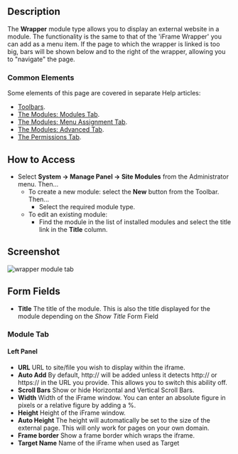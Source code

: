 <!-- Filename: Help4.x:Site_Modules:_Wrapper / Display title: Modules: Wrapper -->

## Description

The **Wrapper** module type allows you to display an external website in
a module. The functionality is the same to that of the 'iFrame Wrapper'
you can add as a menu item. If the page to which the wrapper is linked
is too big, bars will be shown below and to the right of the wrapper,
allowing you to "navigate" the page.

### Common Elements

Some elements of this page are covered in separate Help articles:

* [Toolbars](jdocmanual?article=help/common-elements/toolbars).
* [The Modules: Modules Tab](jdocmanual?article=help/modules/modules-module-tab).
* [The Modules: Menu Assignment Tab](jdocmanual?article=help/modules/modules-menu-assignment-tab).
* [The Modules: Advanced Tab](jdocmanual?article=help/modules/modules-advanced-tab).
* [The Permissions Tab](jdocmanual?article=help/common-elements/edit-permissions).

## How to Access

- Select **System → Manage Panel → Site Modules** from the
  Administrator menu. Then...
  - To create a new module: select the **New** button from the Toolbar.
    Then...
    - Select the required module type.
  - To edit an existing module:
    - Find the module in the list of installed modules and select the
      title link in the **Title** column.

## Screenshot

![wrapper module tab](../../../en/images/modules-site/modules-wrapper-module-tab.png)

## Form Fields

- **Title** The title of the module. This is also the title displayed
  for the module depending on the *Show Title* Form Field

### Module Tab

#### Left Panel

- **URL** URL to site/file you wish to display within the iframe.
- **Auto Add** By default, http:// will be added unless it detects 
  http:// or https:// in the URL you provide. This allows you
  to switch this ability off.
- **Scroll Bars** Show or hide Horizontal and Vertical Scroll Bars.
- **Width** Width of the iFrame window. You can enter an absolute
  figure in pixels or a relative figure by adding a %.
- **Height** Height of the iFrame window.
- **Auto Height** The height will automatically be set to the size of the 
  external page. This will only work for pages on your own domain.
- **Frame border** Show a frame border which wraps the iframe.
- **Target Name** Name of the iFrame when used as Target
